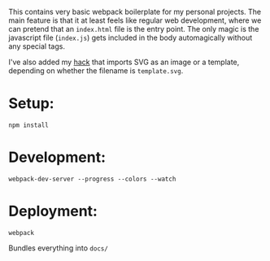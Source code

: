 This contains very basic webpack boilerplate for my personal projects. The main feature is that it at least feels like regular web development, where we can pretend that an `index.html` file is the entry point. The only magic is the javascript file (`index.js`) gets included in the body automagically without any special tags.

I've also added my [hack](http://alex-r-bigelow.github.io/#WebpackSVGTemplates) that imports SVG as an image or a template, depending on whether the filename is `template.svg`.

Setup:
======
    npm install

Development:
============
    webpack-dev-server --progress --colors --watch

Deployment:
===========
    webpack
Bundles everything into `docs/`
